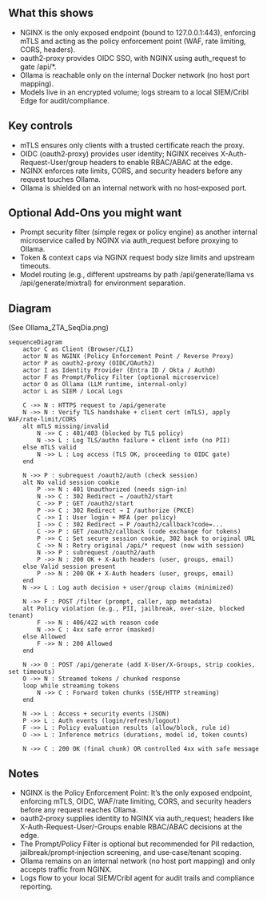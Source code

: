 ## What this shows
- NGINX is the only exposed endpoint (bound to 127.0.0.1:443), enforcing mTLS and acting as the policy enforcement point (WAF, rate limiting, CORS, headers).
- oauth2‑proxy provides OIDC SSO, with NGINX using auth_request to gate /api/*.
- Ollama is reachable only on the internal Docker network (no host port mapping).
- Models live in an encrypted volume; logs stream to a local SIEM/Cribl Edge for audit/compliance.

## Key controls
- mTLS ensures only clients with a trusted certificate reach the proxy.
- OIDC (oauth2‑proxy) provides user identity; NGINX receives X-Auth-Request-User/group headers to enable RBAC/ABAC at the edge.
- NGINX enforces rate limits, CORS, and security headers before any request touches Ollama.
- Ollama is shielded on an internal network with no host‑exposed port.

## Optional Add‑Ons you might want
- Prompt security filter (simple regex or policy engine) as another internal microservice called by NGINX via auth_request before proxying to Ollama.
- Token & context caps via NGINX request body size limits and upstream timeouts.
- Model routing (e.g., different upstreams by path /api/generate/llama vs /api/generate/mixtral) for environment separation.

## Diagram
(See Ollama_ZTA_SeqDia.png)
```
sequenceDiagram
    actor C as Client (Browser/CLI)
    actor N as NGINX (Policy Enforcement Point / Reverse Proxy)
    actor P as oauth2-proxy (OIDC/OAuth2)
    actor I as Identity Provider (Entra ID / Okta / Auth0)
    actor F as Prompt/Policy Filter (optional microservice)
    actor O as Ollama (LLM runtime, internal-only)
    actor L as SIEM / Local Logs

    C ->> N : HTTPS request to /api/generate
    N ->> N : Verify TLS handshake + client cert (mTLS), apply WAF/rate-limit/CORS
    alt mTLS missing/invalid
        N ->> C : 401/403 (blocked by TLS policy)
        N ->> L : Log TLS/authn failure + client info (no PII)
    else mTLS valid
        N ->> L : Log access (TLS OK, proceeding to OIDC gate)
    end

    N ->> P : subrequest /oauth2/auth (check session)
    alt No valid session cookie
        P ->> N : 401 Unauthorized (needs sign‑in)
        N ->> C : 302 Redirect → /oauth2/start
        C ->> P : GET /oauth2/start
        P ->> C : 302 Redirect → I /authorize (PKCE)
        C ->> I : User login + MFA (per policy)
        I ->> C : 302 Redirect → P /oauth2/callback?code=...
        C ->> P : GET /oauth2/callback (code exchange for tokens)
        P ->> C : Set secure session cookie, 302 back to original URL
        C ->> N : Retry original /api/* request (now with session)
        N ->> P : subrequest /oauth2/auth
        P ->> N : 200 OK + X-Auth headers (user, groups, email)
    else Valid session present
        P ->> N : 200 OK + X-Auth headers (user, groups, email)
    end
    N ->> L : Log auth decision + user/group claims (minimized)

    N ->> F : POST /filter (prompt, caller, app metadata)
    alt Policy violation (e.g., PII, jailbreak, over-size, blocked tenant)
        F ->> N : 406/422 with reason code
        N ->> C : 4xx safe error (masked)
    else Allowed
        F ->> N : 200 Allowed
    end

    N ->> O : POST /api/generate (add X-User/X-Groups, strip cookies, set timeouts)
    O ->> N : Streamed tokens / chunked response
    loop while streaming tokens
        N ->> C : Forward token chunks (SSE/HTTP streaming)
    end

    N ->> L : Access + security events (JSON)
    P ->> L : Auth events (login/refresh/logout)
    F ->> L : Policy evaluation results (allow/block, rule id)
    O ->> L : Inference metrics (durations, model id, token counts)

    N ->> C : 200 OK (final chunk) OR controlled 4xx with safe message
```

## Notes
- NGINX is the Policy Enforcement Point: It’s the only exposed endpoint, enforcing mTLS, OIDC, WAF/rate limiting, CORS, and security headers before any request reaches Ollama.
- oauth2‑proxy supplies identity to NGINX via auth_request; headers like X-Auth-Request-User/-Groups enable RBAC/ABAC decisions at the edge.
- The Prompt/Policy Filter is optional but recommended for PII redaction, jailbreak/prompt‑injection screening, and use‑case/tenant scoping.
- Ollama remains on an internal network (no host port mapping) and only accepts traffic from NGINX.
- Logs flow to your local SIEM/Cribl agent for audit trails and compliance reporting.
